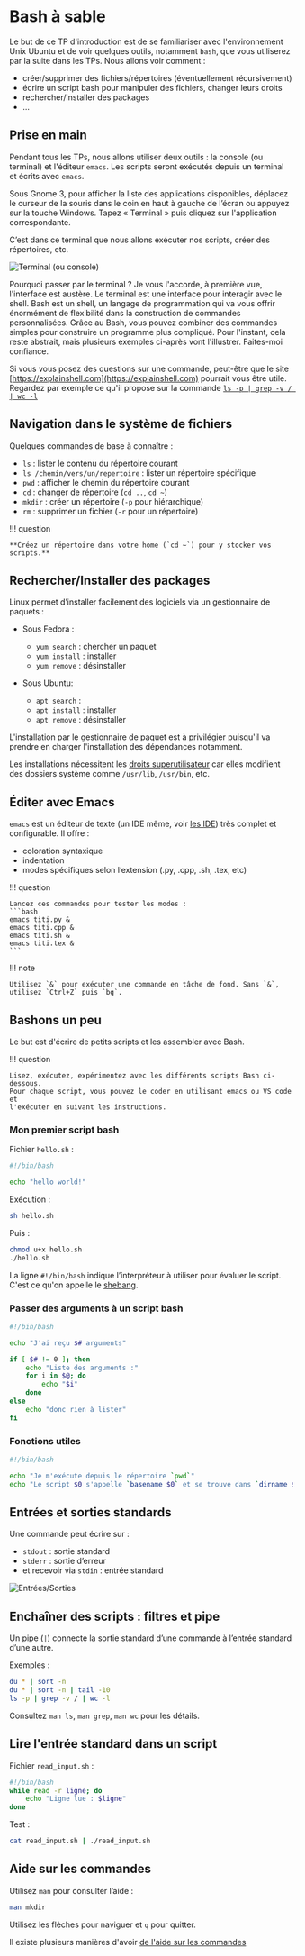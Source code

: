 # Bash à sable

Le but de ce TP d'introduction est de se familiariser avec l'environnement Unix Ubuntu et de voir quelques outils, notamment `bash`, que vous utiliserez par la suite dans les TPs. Nous allons voir comment :

- créer/supprimer des fichiers/répertoires (éventuellement récursivement)
- écrire un script bash pour manipuler des fichiers, changer leurs droits
- rechercher/installer des packages
- ...

## Prise en main

Pendant tous les TPs, nous allons utiliser deux outils : la console (ou terminal) et l'éditeur `emacs`. Les scripts seront exécutés depuis un terminal et écrits avec `emacs`.

Sous Gnome 3, pour afficher la liste des applications disponibles, déplacez le curseur de la souris dans le coin en haut à gauche de l’écran ou appuyez sur la touche Windows. Tapez « Terminal » puis cliquez sur l'application correspondante.

C’est dans ce terminal que nous allons exécuter nos scripts, créer des répertoires, etc.

![Terminal (ou console)](../assets/terminal.png)

Pourquoi passer par le terminal ? Je vous l'accorde, à première vue, l'interface
est austère. Le terminal est une interface pour interagir avec le shell. Bash
est un shell, un langage de programmation qui va vous offrir énormément de
flexibilité dans la construction de commandes personnalisées. Grâce au Bash,
vous pouvez combiner des commandes simples pour construire un programme plus
compliqué. Pour l'instant, cela reste abstrait, mais plusieurs exemples ci-après
vont l'illustrer. Faites-moi confiance.

Si vous vous posez des questions sur une commande, peut-être que le site [https://explainshell.com](https://explainshell.com) pourrait vous être utile. Regardez par exemple ce qu'il propose sur la commande [`ls -p | grep -v / | wc -l`](https://explainshell.com/explain?cmd=ls+-p+%7C+grep++-v+%2F+%7C+wc+-l)

## Navigation dans le système de fichiers

Quelques commandes de base à connaître :

- `ls` : lister le contenu du répertoire courant
- `ls /chemin/vers/un/repertoire` : lister un répertoire spécifique
- `pwd` : afficher le chemin du répertoire courant
- `cd` : changer de répertoire (`cd ..`, `cd ~`)
- `mkdir` : créer un répertoire (`-p` pour hiérarchique)
- `rm` : supprimer un fichier (`-r` pour un répertoire)

!!! question

	**Créez un répertoire dans votre home (`cd ~`) pour y stocker vos scripts.**

## Rechercher/Installer des packages

Linux permet d’installer facilement des logiciels via un gestionnaire de paquets :

- Sous Fedora :

	- `yum search` : chercher un paquet
	- `yum install` : installer
	- `yum remove` : désinstaller

- Sous Ubuntu:

	- `apt search` :
	- `apt install` : installer
	- `apt remove` : désinstaller

L'installation par le gestionnaire de paquet est à privilégier puisqu'il va
prendre en charger l'installation des dépendances notamment.

Les installations nécessitent les [droits superutilisateur](../outils/familiarisation.md#permissions) car elles modifient des dossiers système comme `/usr/lib`, `/usr/bin`, etc.

## Éditer avec Emacs

`emacs` est un éditeur de texte (un IDE même, voir [les IDE](../outils/code.md)) très complet et configurable. Il offre :

- coloration syntaxique
- indentation
- modes spécifiques selon l’extension (.py, .cpp, .sh, .tex, etc)

!!! question

	Lancez ces commandes pour tester les modes :
	```bash
	emacs titi.py &
	emacs titi.cpp &
	emacs titi.sh &
	emacs titi.tex &
	```


!!! note

	Utilisez `&` pour exécuter une commande en tâche de fond. Sans `&`, utilisez `Ctrl+Z` puis `bg`.

## Bashons un peu

Le but est d'écrire de petits scripts et les assembler avec Bash.

!!! question

	Lisez, exécutez, expérimentez avec les différents scripts Bash ci-dessous.
	Pour chaque script, vous pouvez le coder en utilisant emacs ou VS code et
	l'exécuter en suivant les instructions.

### Mon premier script bash

Fichier `hello.sh` :

```bash
#!/bin/bash

echo "hello world!"
```

Exécution :
```bash
sh hello.sh
```

Puis :
```bash
chmod u+x hello.sh
./hello.sh
```

La ligne `#!/bin/bash` indique l’interpréteur à utiliser pour évaluer le script.
C'est ce qu'on appelle le [shebang](https://fr.wikipedia.org/wiki/Shebang).

### Passer des arguments à un script bash

```bash
#!/bin/bash

echo "J'ai reçu $# arguments"

if [ $# != 0 ]; then
    echo "Liste des arguments :"
    for i in $@; do
        echo "$i"
    done
else
    echo "donc rien à lister"
fi
```

### Fonctions utiles

```bash
#!/bin/bash

echo "Je m'exécute depuis le répertoire `pwd`"
echo "Le script $0 s'appelle `basename $0` et se trouve dans `dirname $0`"
```

## Entrées et sorties standards

Une commande peut écrire sur :

- `stdout` : sortie standard
- `stderr` : sortie d’erreur
- et recevoir via `stdin` : entrée standard

![Entrées/Sorties](../assets/Stdstreams.png)

## Enchaîner des scripts : filtres et pipe

Un pipe (`|`) connecte la sortie standard d’une commande à l’entrée standard d’une autre.

Exemples :
```bash
du * | sort -n
du * | sort -n | tail -10
ls -p | grep -v / | wc -l
```

Consultez `man ls`, `man grep`, `man wc` pour les détails.

## Lire l'entrée standard dans un script

Fichier `read_input.sh` :
```bash
#!/bin/bash
while read -r ligne; do
    echo "Ligne lue : $ligne"
done
```

Test :
```bash
cat read_input.sh | ./read_input.sh
```

## Aide sur les commandes

Utilisez `man` pour consulter l’aide :
```bash
man mkdir
```
Utilisez les flèches pour naviguer et `q` pour quitter.

Il existe plusieurs manières d'avoir [de l'aide sur les
commandes](../outils/help.md)
